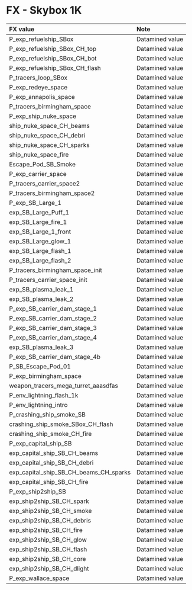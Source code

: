 # FX - Skybox 1K

| FX value | Note |
| :--- | :--- |
| P\_exp\_refuelship\_SBox | Datamined value |
| P\_exp\_refuelship\_SBox\_CH\_top | Datamined value |
| P\_exp\_refuelship\_SBox\_CH\_bot | Datamined value |
| P\_exp\_refuelship\_SBox\_CH\_flash | Datamined value |
| P\_tracers\_loop\_SBox | Datamined value |
| P\_exp\_redeye\_space | Datamined value |
| P\_exp\_annapolis\_space | Datamined value |
| P\_tracers\_birmingham\_space | Datamined value |
| P\_exp\_ship\_nuke\_space | Datamined value |
| ship\_nuke\_space\_CH\_beams | Datamined value |
| ship\_nuke\_space\_CH\_debri | Datamined value |
| ship\_nuke\_space\_CH\_sparks | Datamined value |
| ship\_nuke\_space\_fire | Datamined value |
| Escape\_Pod\_SB\_Smoke | Datamined value |
| P\_exp\_carrier\_space | Datamined value |
| P\_tracers\_carrier\_space2 | Datamined value |
| P\_tracers\_birmingham\_space2 | Datamined value |
| P\_exp\_SB\_Large\_1 | Datamined value |
| exp\_SB\_Large\_Puff\_1 | Datamined value |
| exp\_SB\_Large\_fire\_1 | Datamined value |
| exp\_SB\_Large\_1\_front | Datamined value |
| exp\_SB\_Large\_glow\_1 | Datamined value |
| exp\_SB\_Large\_flash\_1 | Datamined value |
| exp\_SB\_Large\_flash\_2 | Datamined value |
| P\_tracers\_birmingham\_space\_init | Datamined value |
| P\_tracers\_carrier\_space\_init | Datamined value |
| exp\_SB\_plasma\_leak\_1 | Datamined value |
| exp\_SB\_plasma\_leak\_2 | Datamined value |
| P\_exp\_SB\_carrier\_dam\_stage\_1 | Datamined value |
| P\_exp\_SB\_carrier\_dam\_stage\_2 | Datamined value |
| P\_exp\_SB\_carrier\_dam\_stage\_3 | Datamined value |
| P\_exp\_SB\_carrier\_dam\_stage\_4 | Datamined value |
| exp\_SB\_plasma\_leak\_3 | Datamined value |
| P\_exp\_SB\_carrier\_dam\_stage\_4b | Datamined value |
| P\_SB\_Escape\_Pod\_01 | Datamined value |
| P\_exp\_birmingham\_space | Datamined value |
| weapon\_tracers\_mega\_turret\_aaasdfas | Datamined value |
| P\_env\_lightning\_flash\_1k | Datamined value |
| P\_env\_lightning\_intro | Datamined value |
| P\_crashing\_ship\_smoke\_SB | Datamined value |
| crashing\_ship\_smoke\_SBox\_CH\_flash | Datamined value |
| crashing\_ship\_smoke\_CH\_fire | Datamined value |
| P\_exp\_capital\_ship\_SB | Datamined value |
| exp\_capital\_ship\_SB\_CH\_beams | Datamined value |
| exp\_capital\_ship\_SB\_CH\_debri | Datamined value |
| exp\_capital\_ship\_SB\_CH\_beams\_CH\_sparks | Datamined value |
| exp\_capital\_ship\_SB\_CH\_fire | Datamined value |
| P\_exp\_ship2ship\_SB | Datamined value |
| exp\_ship2ship\_SB\_CH\_spark | Datamined value |
| exp\_ship2ship\_SB\_CH\_smoke | Datamined value |
| exp\_ship2ship\_SB\_CH\_debris | Datamined value |
| exp\_ship2ship\_SB\_CH\_fire | Datamined value |
| exp\_ship2ship\_SB\_CH\_glow | Datamined value |
| exp\_ship2ship\_SB\_CH\_flash | Datamined value |
| exp\_ship2ship\_SB\_CH\_core | Datamined value |
| exp\_ship2ship\_SB\_CH\_dlight | Datamined value |
| P\_exp\_wallace\_space | Datamined value |


